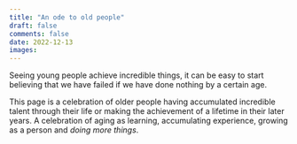 ```yaml
---
title: "An ode to old people"
draft: false
comments: false
date: 2022-12-13
images:
---
```


Seeing young people achieve incredible things, it can be easy to start believing that we have failed if we have done nothing by a certain age.

This page is a celebration of older people having accumulated incredible talent through their life or making the achievement of a lifetime in their later years.
A celebration of aging as learning, accumulating experience, growing as a person and *doing more things*.

